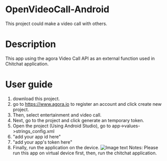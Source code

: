 # OpenVideoCall-Android
This project could make a video call with others.

# Description
This app using the agora Video Call API as an external function used in Chitchat application.

# User guide
1. download this project.
2. go to https://www.agora.io to register an account and click create new project.
3. Then, select entertainment and video call.
4. Next, go to the project and click generate an temporary token.
5. Open the project (Using Android Studio), go to app->values->strings_config.xml
6. <string name="agora_app_id">"add your app id here"</string>
7. <string name="agora_access_token">"add your app's token here"</string>
8. Finally, run the application on the device.
![Image text]()
Notes: Please run this app on virtual device first, then, run the chitchat application.
